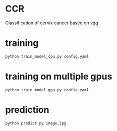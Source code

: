 # CCR
Classification of cervix cancer based on vgg

# training

```
python train_model_cpu.py config.yaml
```

# training on multiple gpus

```
python train_model_gpu.py config.yaml
```

# prediction

```
python predict.py image.jpg
```
